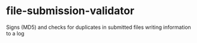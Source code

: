 # file-submission-validator
Signs (MD5) and checks for duplicates in submitted files writing information to a log
